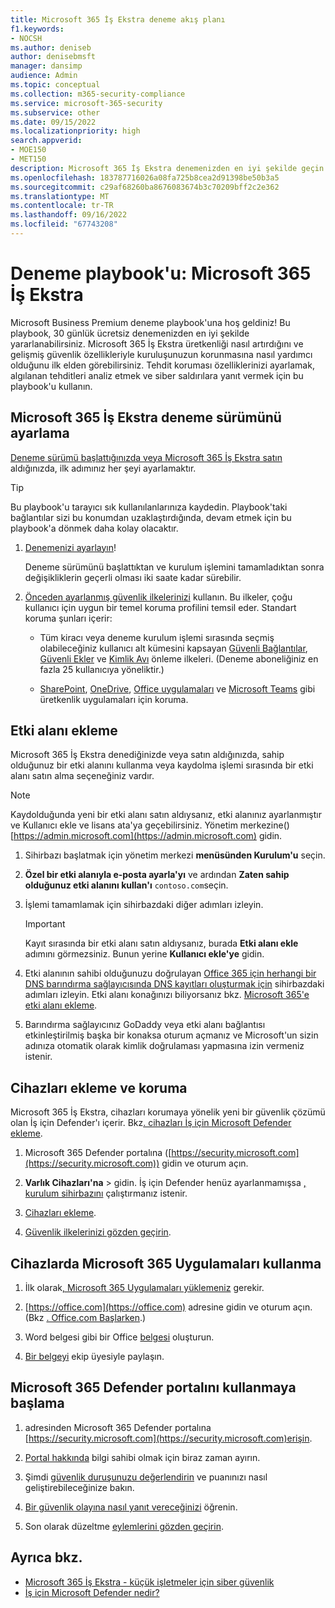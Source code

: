 ```yaml
---
title: Microsoft 365 İş Ekstra deneme akış planı
f1.keywords:
- NOCSH
ms.author: deniseb
author: denisebmsft
manager: dansimp
audience: Admin
ms.topic: conceptual
ms.collection: m365-security-compliance
ms.service: microsoft-365-security
ms.subservice: other
ms.date: 09/15/2022
ms.localizationpriority: high
search.appverid:
- MOE150
- MET150
description: Microsoft 365 İş Ekstra denemenizden en iyi şekilde geçin. Temel üretkenlik ve güvenlik özelliklerinden bazılarını deneyin.
ms.openlocfilehash: 183787716026a08fa725b8cea2d91398be50b3a5
ms.sourcegitcommit: c29af68260ba8676083674b3c70209bff2c2e362
ms.translationtype: MT
ms.contentlocale: tr-TR
ms.lasthandoff: 09/16/2022
ms.locfileid: "67743208"
---
```

# <a name="trial-playbook-microsoft-365-business-premium"></a>Deneme playbook'u: Microsoft 365 İş Ekstra

Microsoft Business Premium deneme playbook'una hoş geldiniz! Bu playbook, 30 günlük ücretsiz denemenizden en iyi şekilde yararlanabilirsiniz. Microsoft 365 İş Ekstra üretkenliği nasıl artırdığını ve gelişmiş güvenlik özellikleriyle kuruluşunuzun korunmasına nasıl yardımcı olduğunu ilk elden görebilirsiniz. Tehdit koruması özelliklerinizi ayarlamak, algılanan tehditleri analiz etmek ve siber saldırılara yanıt vermek için bu playbook'u kullanın.

## <a name="set-up-the-microsoft-365-business-premium-trial"></a>Microsoft 365 İş Ekstra deneme sürümünü ayarlama

[Deneme sürümü başlattığınızda veya Microsoft 365 İş Ekstra satın](get-microsoft-365-business-premium.md) aldığınızda, ilk adımınız her şeyi ayarlamaktır.

> [!TIP]
> Bu playbook'u tarayıcı sık kullanılanlarınıza kaydedin. Playbook'taki bağlantılar sizi bu konumdan uzaklaştırdığında, devam etmek için bu playbook'a dönmek daha kolay olacaktır.

1. [Denemenizi ayarlayın](../business-premium/m365bp-setup.md)!

   Deneme sürümünü başlattıktan ve kurulum işlemini tamamladıktan sonra değişikliklerin geçerli olması iki saate kadar sürebilir.

2. [Önceden ayarlanmış güvenlik ilkelerinizi](/security/office-365-security/preset-security-policies.md) kullanın. Bu ilkeler, çoğu kullanıcı için uygun bir temel koruma profilini temsil eder. Standart koruma şunları içerir:

   - Tüm kiracı veya deneme kurulum işlemi sırasında seçmiş olabileceğiniz kullanıcı alt kümesini kapsayan [Güvenli Bağlantılar](../security/office-365-security/safe-links.md), [Güvenli Ekler](../security/office-365-security/safe-attachments.md) ve [Kimlik Avı](../security/office-365-security/anti-phishing-protection.md) önleme ilkeleri. (Deneme aboneliğiniz en fazla 25 kullanıcıya yöneliktir.)

   - [SharePoint](/sharepoint/introduction), [OneDrive](/onedrive/one-drive-quickstart-small-business), [Office uygulamaları](/deployoffice/about-microsoft-365-apps) ve [Microsoft Teams](/microsoftteams/teams-overview) gibi üretkenlik uygulamaları için koruma.

## <a name="add-a-domain"></a>Etki alanı ekleme

Microsoft 365 İş Ekstra denediğinizde veya satın aldığınızda, sahip olduğunuz bir etki alanını kullanma veya kaydolma işlemi sırasında bir etki alanı satın alma seçeneğiniz vardır.

> [!NOTE]
> Kaydolduğunda yeni bir etki alanı satın aldıysanız, etki alanınız ayarlanmıştır ve Kullanıcı ekle ve lisans ata'ya geçebilirsiniz. Yönetim merkezine()[https://admin.microsoft.com](https://admin.microsoft.com) gidin.

1. Sihirbazı başlatmak için yönetim merkezi **menüsünden Kurulum'u** seçin.

2. **Özel bir etki alanıyla e-posta ayarla'yı** ve ardından **Zaten sahip olduğunuz etki alanını kullan'ı** `contoso.com`seçin.

3. İşlemi tamamlamak için sihirbazdaki diğer adımları izleyin.

   > [!Important]
   > Kayıt sırasında bir etki alanı satın aldıysanız, burada **Etki alanı ekle** adımını görmezsiniz. Bunun yerine **Kullanıcı ekle'ye** gidin.

4. Etki alanının sahibi olduğunuzu doğrulayan [Office 365 için herhangi bir DNS barındırma sağlayıcısında DNS kayıtları oluşturmak için](/microsoft-365/admin/get-help-with-domains/create-dns-records-at-any-dns-hosting-provider) sihirbazdaki adımları izleyin. Etki alanı konağınızı biliyorsanız bkz. [Microsoft 365'e etki alanı ekleme](/microsoft-365/admin/setup/add-domain).

5. Barındırma sağlayıcınız GoDaddy veya etki alanı bağlantısı etkinleştirilmiş başka bir konaksa oturum açmanız ve Microsoft'un sizin adınıza otomatik olarak kimlik doğrulaması yapmasına izin vermeniz istenir.

## <a name="onboard-and-protect-devices"></a>Cihazları ekleme ve koruma

Microsoft 365 İş Ekstra, cihazları korumaya yönelik yeni bir güvenlik çözümü olan İş için Defender'ı içerir. Bkz[. cihazları İş için Microsoft Defender ekleme](../security/defender-business/mdb-onboard-devices.md).

1. Microsoft 365 Defender portalına ([https://security.microsoft.com](https://security.microsoft.com)) gidin ve oturum açın.

2. **Varlık Cihazları'na** >  gidin. İş için Defender henüz ayarlanmamışsa [, kurulum sihirbazını](../security/defender-business/mdb-use-wizard.md) çalıştırmanız istenir.

3. [Cihazları ekleme](../security/defender-business/mdb-onboard-devices.md).

4. [Güvenlik ilkelerinizi gözden geçirin](../security/defender-business/mdb-configure-security-settings.md).

## <a name="use-microsoft-365-apps-on-devices"></a>Cihazlarda Microsoft 365 Uygulamaları kullanma

1. İlk olarak[, Microsoft 365 Uygulamaları yüklemeniz](m365bp-install-office-apps.md) gerekir.

2. [https://office.com](https://office.com) adresine gidin ve oturum açın. (Bkz [. Office.com Başlarken](https://support.microsoft.com/office/get-started-at-office-com-91a4ec74-67fe-4a84-a268-f6bdf3da1804).)

3. Word belgesi gibi bir Office [belgesi](https://support.microsoft.com/office/basic-tasks-in-word-87b3243c-b0bf-4a29-82aa-09a681999fdc) oluşturun.

4. [Bir belgeyi](https://support.microsoft.com/office/share-your-documents-651e1cb9-9a51-46dc-8d32-bdb7d928eedd) ekip üyesiyle paylaşın.

## <a name="start-using-the-microsoft-365-defender-portal"></a>Microsoft 365 Defender portalını kullanmaya başlama 

1. adresinden Microsoft 365 Defender portalına [https://security.microsoft.com](https://security.microsoft.com)erişin.

2. [Portal hakkında](../security/defender-business/mdb-get-started.md) bilgi sahibi olmak için biraz zaman ayırın.

3. Şimdi [güvenlik duruşunuzu değerlendirin](../security/defender/microsoft-secure-score.md) ve puanınızı nasıl geliştirebileceğinize bakın.

4. [Bir güvenlik olayına nasıl yanıt vereceğinizi](../security/defender-business/mdb-respond-mitigate-threats.md) öğrenin.

5. Son olarak düzeltme [eylemlerini gözden geçirin](../security/defender-business/mdb-review-remediation-actions.md).

## <a name="see-also"></a>Ayrıca bkz.

- [Microsoft 365 İş Ekstra - küçük işletmeler için siber güvenlik](index.md)
- [İş için Microsoft Defender nedir?](../security/defender-business/mdb-overview.md)
